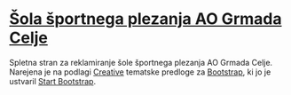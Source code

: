 # [Šola športnega plezanja AO Grmada Celje](https://startbootstrap.com/template-overviews/creative/)

Spletna stran za reklamiranje šole športnega plezanja AO Grmada Celje. Narejena je na podlagi [Creative](http://startbootstrap.com/template-overviews/creative/) tematske predloge za [Bootstrap](http://getbootstrap.com/), ki jo je ustvaril [Start Bootstrap](http://startbootstrap.com/).
